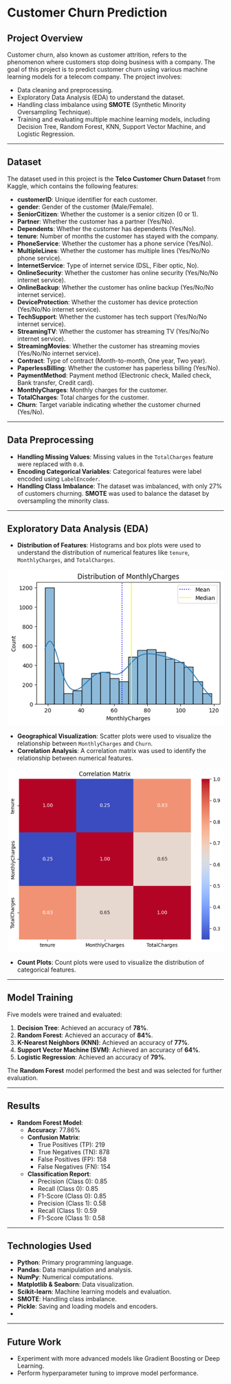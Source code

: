 # Customer Churn Prediction


## Project Overview
Customer churn, also known as customer attrition, refers to the phenomenon where customers stop doing business with a company. The goal of this project is to predict customer churn using various machine learning models for a telecom company. The project involves:
- Data cleaning and preprocessing.
- Exploratory Data Analysis (EDA) to understand the dataset.
- Handling class imbalance using **SMOTE** (Synthetic Minority Oversampling Technique).
- Training and evaluating multiple machine learning models, including Decision Tree, Random Forest, KNN, Support Vector Machine, and Logistic Regression.

---

## Dataset
The dataset used in this project is the **Telco Customer Churn Dataset** from Kaggle, which contains the following features:
- **customerID**: Unique identifier for each customer.
- **gender**: Gender of the customer (Male/Female).
- **SeniorCitizen**: Whether the customer is a senior citizen (0 or 1).
- **Partner**: Whether the customer has a partner (Yes/No).
- **Dependents**: Whether the customer has dependents (Yes/No).
- **tenure**: Number of months the customer has stayed with the company.
- **PhoneService**: Whether the customer has a phone service (Yes/No).
- **MultipleLines**: Whether the customer has multiple lines (Yes/No/No phone service).
- **InternetService**: Type of internet service (DSL, Fiber optic, No).
- **OnlineSecurity**: Whether the customer has online security (Yes/No/No internet service).
- **OnlineBackup**: Whether the customer has online backup (Yes/No/No internet service).
- **DeviceProtection**: Whether the customer has device protection (Yes/No/No internet service).
- **TechSupport**: Whether the customer has tech support (Yes/No/No internet service).
- **StreamingTV**: Whether the customer has streaming TV (Yes/No/No internet service).
- **StreamingMovies**: Whether the customer has streaming movies (Yes/No/No internet service).
- **Contract**: Type of contract (Month-to-month, One year, Two year).
- **PaperlessBilling**: Whether the customer has paperless billing (Yes/No).
- **PaymentMethod**: Payment method (Electronic check, Mailed check, Bank transfer, Credit card).
- **MonthlyCharges**: Monthly charges for the customer.
- **TotalCharges**: Total charges for the customer.
- **Churn**: Target variable indicating whether the customer churned (Yes/No).

---

## Data Preprocessing
- **Handling Missing Values**: Missing values in the `TotalCharges` feature were replaced with `0.0`.
- **Encoding Categorical Variables**: Categorical features were label encoded using `LabelEncoder`.
- **Handling Class Imbalance**: The dataset was imbalanced, with only 27% of customers churning. **SMOTE** was used to balance the dataset by oversampling the minority class.

---

## Exploratory Data Analysis (EDA)
- **Distribution of Features**: Histograms and box plots were used to understand the distribution of numerical features like `tenure`, `MonthlyCharges`, and `TotalCharges`.
  
![Histogram](hist.png)

- **Geographical Visualization**: Scatter plots were used to visualize the relationship between `MonthlyCharges` and `Churn`.
- **Correlation Analysis**: A correlation matrix was used to identify the relationship between numerical features.

![Correlation matrix for numerical features](correlation.png)

- **Count Plots**: Count plots were used to visualize the distribution of categorical features.

---

## Model Training
Five models were trained and evaluated:
1. **Decision Tree**: Achieved an accuracy of **78%**.
2. **Random Forest**: Achieved an accuracy of **84%**.
3. **K-Nearest Neighbors (KNN)**: Achieved an accuracy of **77%**.
4. **Support Vector Machine (SVM)**: Achieved an accuracy of **64%**.
5. **Logistic Regression**: Achieved an accuracy of **79%**.

The **Random Forest** model performed the best and was selected for further evaluation.

---

## Results
- **Random Forest Model**:
  - **Accuracy**: 77.86%
  - **Confusion Matrix**:
    - True Positives (TP): 219
    - True Negatives (TN): 878
    - False Positives (FP): 158
    - False Negatives (FN): 154
  - **Classification Report**:
    - Precision (Class 0): 0.85
    - Recall (Class 0): 0.85
    - F1-Score (Class 0): 0.85
    - Precision (Class 1): 0.58
    - Recall (Class 1): 0.59
    - F1-Score (Class 1): 0.58
---

## Technologies Used
- **Python**: Primary programming language.
- **Pandas**: Data manipulation and analysis.
- **NumPy**: Numerical computations.
- **Matplotlib & Seaborn**: Data visualization.
- **Scikit-learn**: Machine learning models and evaluation.
- **SMOTE**: Handling class imbalance.
- **Pickle**: Saving and loading models and encoders.
- 
---

## Future Work
- Experiment with more advanced models like Gradient Boosting or Deep Learning.
- Perform hyperparameter tuning to improve model performance.
